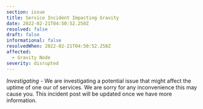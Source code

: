 ```yaml
---
section: issue
title: Service Incident Impacting Gravity
date: 2022-02-21T04:50:52.250Z
resolved: false
draft: false
informational: false
resolvedWhen: 2022-02-21T04:50:52.258Z
affected:
  - Gravity Node
severity: disrupted
---
```

*Investigating* - We are investigating a potential issue that might affect the uptime of one our of services. We are sorry for any inconvenience this may cause you. This incident post will be updated once we have more information.